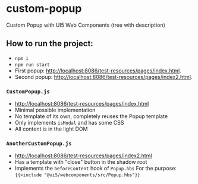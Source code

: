 # custom-popup

Custom Popup with UI5 Web Components (tree with description) 


## How to run the project:
- `npm i`
- `npm run start`
- First popup: [http://localhost:8086/test-resources/pages/index.html](http://localhost:8086/test-resources/pages/index.html).
- Second popup: [http://localhost:8086/test-resources/pages/index2.html](http://localhost:8086/test-resources/pages/index2.html).

### `CustomPopup.js`
 - [http://localhost:8086/test-resources/pages/index.html](http://localhost:8086/test-resources/pages/index.html)
 - Minimal possible implementation
 - No template of its own, completely reuses the Popup template
 - Only implements `isModal` and has some CSS
 - All content is in the light DOM
 
 ### `AnotherCustomPopup.js`
  - [http://localhost:8086/test-resources/pages/index2.html](http://localhost:8086/test-resources/pages/index2.html)
  - Has a template with "close" button in the shadow root
  - Implements the `beforeContent` hook of `Popup.hbs`
    For the purpose: `{{>include "@ui5/webcomponents/src/Popup.hbs"}}`

